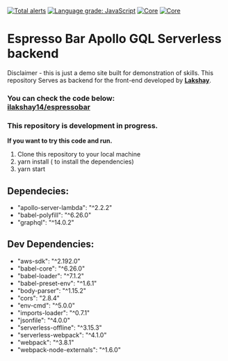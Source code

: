 [![Total alerts](https://img.shields.io/lgtm/alerts/g/nalayakengineer/espressobar-backend.svg?logo=lgtm&logoWidth=18)](https://lgtm.com/projects/g/nalayakengineer/espressobar-backend/alerts/)
[![Language grade: JavaScript](https://img.shields.io/lgtm/grade/javascript/g/nalayakengineer/espressobar-backend.svg?logo=lgtm&logoWidth=18)](https://lgtm.com/projects/g/nalayakengineer/espressobar-backend/context:javascript)
[![Core](https://img.shields.io/badge/core-Javascript-green)](https://github.com/nalayakengineer/espressobar-backend-serverless)
[![Core](https://img.shields.io/badge/core-Javascript-green)](https://github.com/nalayakengineer/espressobar-backend-serverless)


# Espresso Bar Apollo GQL Serverless backend

Disclaimer - this is just a demo site built for demonstration of skills.
This repository Serves as backend for the front-end developed by <a href="https://github.com/ilakshay14/"><strong>Lakshay</strong></a>.

<h3>You can check the code below:<br />
<a href="https://github.com/ilakshay14/espressobar">ilakshay14/espressobar</a>
</h3>

### This repository is development in progress.

<strong>If you want to try this code and run.</strong>

1. Clone this repository to your local machine
2. yarn install ( to install the dependencies)
3. yarn start

<h2>Dependecies:</h2>
<ul>
    <li> "apollo-server-lambda": "^2.2.2"</li>
    <li>"babel-polyfill": "^6.26.0"</li>
    <li> "graphql": "^14.0.2"</li>
</ul>

<h2>Dev Dependencies:</h2>
<ul>
    <li>"aws-sdk": "^2.192.0"</li>
    <li>"babel-core": "^6.26.0"</li>
    <li>"babel-loader": "^7.1.2"</li>
    <li>"babel-preset-env": "^1.6.1"</li>
    <li>"body-parser": "^1.15.2"</li>
    <li>"cors": "2.8.4"</li>
    <li>"env-cmd": "^5.0.0"</li>
    <li>"imports-loader": "^0.7.1"</li>
    <li>"jsonfile": "^4.0.0"</li>
    <li>"serverless-offline": "^3.15.3"</li>
    <li>"serverless-webpack": "^4.1.0"</li>
    <li>"webpack": "^3.8.1"</li>
    <li>"webpack-node-externals": "^1.6.0"</li>
</ul>
